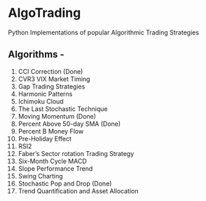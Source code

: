 # AlgoTrading
Python Implementations of popular Algorithmic Trading Strategies

## Algorithms -
1. CCI Correction (Done)
2. CVR3 VIX Market Timing
3. Gap Trading Strategies
4. Harmonic Patterns
5. Ichimoku Cloud
6. The Last Stochastic Technique
7. Moving Momentum (Done)
8. Percent Above 50-day SMA (Done)
9. Percent B Money Flow
10. Pre-Holiday Effect
11. RSI2
12. Faber’s Sector rotation Trading Strategy
13. Six-Month Cycle MACD
14. Slope Performance Trend
15. Swing Charting
16. Stochastic Pop and Drop (Done)
17. Trend Quantification and Asset Allocation
